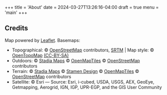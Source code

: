 +++
title = 'About'
date = 2024-03-27T13:26:16-04:00
draft = true
menu = 'main'
+++
## Credits
Map powered by [Leaflet](https://leafletjs.com/).
Basemaps:
- Topographical: &copy; [OpenStreetMap](https://www.openstreetmap.org/copyright) contributors, [SRTM](http://viewfinderpanoramas.org) | Map style: &copy; [OpenTopoMap](https://opentopomap.org) [(CC-BY-SA)](https://creativecommons.org/licenses/by-sa/3.0/])
- Outdoors: &copy; [Stadia Maps](https://www.stadiamaps.com/) &copy; [OpenMapTiles](https://openmaptiles.org) &copy; [OpenStreetMap](https://www.openstreetmap.org/copyright) contributors
- Terrain: &copy; [Stadia Maps](https://www.stadiamaps.com/) &copy; [Stamen Design](https://www.stamen.com/) &copy; [OpenMapTiles](https://openmaptiles.org) &copy; [OpenStreetMap](https://www.openstreetmap.org/copyright)  contributors
- Satellite: &copy; Esri &mdash; Source: Esri, i-cubed, USDA, USGS, AEX, GeoEye, Getmapping, Aerogrid, IGN, IGP, UPR-EGP, and the GIS User Community
